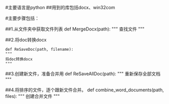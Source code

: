 #主要语言是python
##用到的库包括docx、win32com

#主要步骤包括：


##1.从文件夹中获取文件列表
    def MergeDocx(path):
        """
        查找文件
        """


##2.将doc转换docx

    def ReSaveDoc(path, filename):
    """
    将doc转换docx
    """


##3.创建新文件，准备合并用
    def ReSaveAllDoc(path):
    """
    重新保存全部文档
    """


##4.将排序的文件，逐个跟新文件合并。
    def combine_word_documents(path, files):
    """
    创建合并文件
    """
